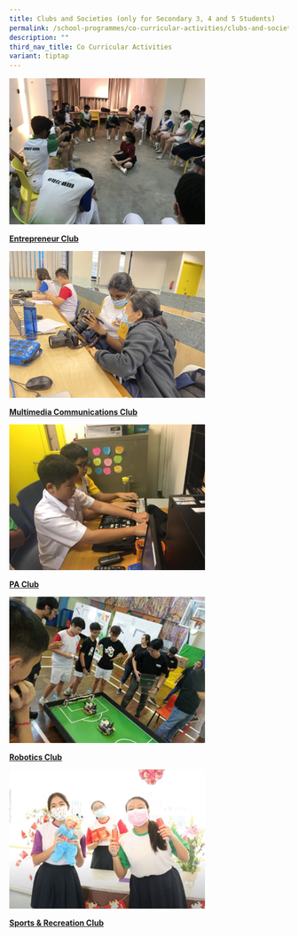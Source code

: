 ```yaml
---
title: Clubs and Societies (only for Secondary 3, 4 and 5 Students)
permalink: /school-programmes/co-curricular-activities/clubs-and-societies/
description: ""
third_nav_title: Co Curricular Activities
variant: tiptap
---
```

<div class="isomer-image-wrapper">
<img style="width:70%;height:50%" height="auto" width="100%" src="/images/School%20Programmes/Co%20Curricular%20Activities/Clubs%20and%20Societies/Entrepreneur%20Club/E09.jpg">
</div>
<p><strong><a href="/cca/Clubs-and-Societies/entrepreneur-club/" rel="noopener noreferrer nofollow" target="_blank"> Entrepreneur Club</a></strong>
</p>
<div class="isomer-image-wrapper">
<img style="width:70%;height:50%" height="auto" width="100%" src="/images/School%20Programmes/Co%20Curricular%20Activities/Clubs%20and%20Societies/MultiMedia%20Club/M02.jpg">
</div>
<p><strong><a href="/cca/Clubs-and-Societies/multimedia-communications-club/" rel="noopener noreferrer nofollow" target="_blank"> Multimedia Communications Club</a></strong>
</p>
<div class="isomer-image-wrapper">
<img style="width:70%;height:50%" height="auto" width="100%" src="/images/School%20Programmes/Co%20Curricular%20Activities/Clubs%20and%20Societies/PA%20Club/PA01.jpg">
</div>
<p><strong><a href="/cca/Clubs-and-Societies/PA-club/" rel="noopener noreferrer nofollow" target="_blank"> PA Club</a></strong>
</p>
<div class="isomer-image-wrapper">
<img style="width:70%;height:50%" height="auto" width="100%" src="/images/School%20Programmes/Co%20Curricular%20Activities/Clubs%20and%20Societies/Robotics%20Club/R04.jpg">
</div>
<p><strong><a href="/cca/Clubs-and-Societies/robotics-club/" rel="noopener noreferrer nofollow" target="_blank"> Robotics Club</a></strong>
</p>
<div class="isomer-image-wrapper">
<img style="width:70%;height:50%" height="auto" width="100%" src="/images/School%20Programmes/Co%20Curricular%20Activities/Clubs%20and%20Societies/Sports%20and%20Recreation%20Club/S02.jpg">
</div>
<p><strong><a href="/cca/Clubs-and-Societies/sports-and-recreation-club/" rel="noopener noreferrer nofollow" target="_blank"> Sports &amp; Recreation Club</a></strong>
</p>